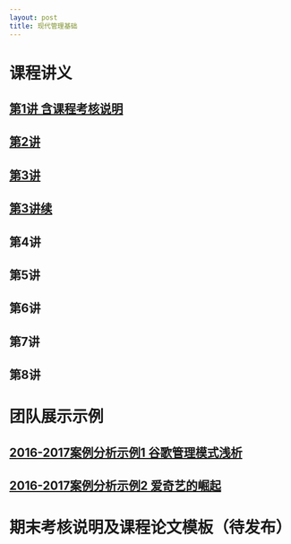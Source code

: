 ```yaml
---
layout: post
title: 现代管理基础
---
```


# 课程讲义
## [第1讲 含课程考核说明](https://github.com/sherylman/sherylman.github.com/raw/master/manage/%E7%AC%AC1%E8%AE%B2%20%E5%AF%BC%E8%AE%BA.pdf)

## [第2讲](https://github.com/sherylman/sherylman.github.com/raw/master/manage/%E7%AC%AC2%E8%AE%B2%20%E7%AE%A1%E7%90%86%E8%80%85.pdf)

## [第3讲](https://github.com/sherylman/sherylman.github.com/raw/master/manage/%E7%AC%AC3%E8%AE%B2%20%E7%AE%A1%E7%90%86%E6%80%9D%E6%83%B3%E7%9A%84%E6%BC%94%E5%8F%98.pdf)

## [第3讲续](https://github.com/sherylman/sherylman.github.com/raw/master/manage/%E7%AC%AC3%E8%AE%B2%E7%BB%AD%20%E4%B8%AD%E5%9B%BD%E5%8F%A4%E4%BB%A3%E7%AE%A1%E7%90%86%E6%80%9D%E6%83%B3.pdf)

## 第4讲

## 第5讲

## 第6讲

## 第7讲

## 第8讲

# 团队展示示例
## [2016-2017案例分析示例1 谷歌管理模式浅析](https://github.com/sherylman/sherylman.github.com/raw/master/manage/2016-2017%E6%A1%88%E4%BE%8B%E5%88%86%E6%9E%90%E7%A4%BA%E4%BE%8B1%20%E8%B0%B7%E6%AD%8C%E7%AE%A1%E7%90%86%E6%A8%A1%E5%BC%8F%E6%B5%85%E6%9E%90.pdf)

## [2016-2017案例分析示例2 爱奇艺的崛起](https://github.com/sherylman/sherylman.github.com/raw/master/manage/2016-2017%E6%A1%88%E4%BE%8B%E5%88%86%E6%9E%90%E7%A4%BA%E4%BE%8B2%20%E7%88%B1%E5%A5%87%E8%89%BA%E7%9A%84%E5%B4%9B%E8%B5%B7.pdf)


# 期末考核说明及课程论文模板（待发布）

